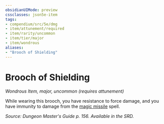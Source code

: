```yaml
---
obsidianUIMode: preview
cssclasses: json5e-item
tags:
- compendium/src/5e/dmg
- item/attunement/required
- item/rarity/uncommon
- item/tier/major
- item/wondrous
aliases: 
- "Brooch of Shielding"
---
```

# Brooch of Shielding
*Wondrous Item, major, uncommon (requires attunement)*  


While wearing this brooch, you have resistance to force damage, and you have immunity to damage from the [magic missile](/compendium/spells/magic-missile.md) spell.

*Source: Dungeon Master's Guide p. 156. Available in the SRD.*